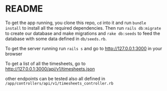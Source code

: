 # README

To get the app running, you clone this repo, `cd` into it and run
`bundle install` to install all the required dependencies.
Then run `rails db:migrate` to create our database and make migrations and `rake db:seeds` to feed the database with some data defined in `db/seeds.rb`.

To get the server running run `rails s` and go to http://127.0.0.1:3000 in your browser

To get a list of all the timesheets, go to http://127.0.0.1:3000/api/v1/timesheets.json

other endpoints can be tested also all defined in `/app/controllers/api/v1/timesheets_controller.rb`

